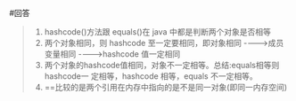 

#回答
> 1. hashcode()方法跟 equals()在 java 中都是判断两个对象是否相等
> 2. 两个对象相同，则 hashcode 至一定要相同，即对象相同 ---->成员变量相同
---->hashcode 值一定相同
> 3. 两个对象的hashcode值相同，对象不一定相等。总结:equals相等则hashcode一
定相等，hashcode 相等，equals 不一定相等。
> 4. ==比较的是两个引用在内存中指向的是不是同一对象(即同一内存空间)